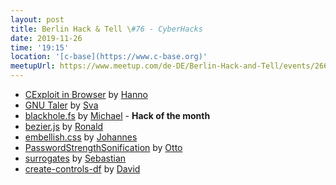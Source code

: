 ```yaml
---
layout: post
title: Berlin Hack & Tell \#76 - CyberHacks
date: 2019-11-26
time: '19:15'
location: '[c-base](https://www.c-base.org)'
meetupUrl: https://www.meetup.com/de-DE/Berlin-Hack-and-Tell/events/266666670/
---
```


* [CExploit in Browser]() by [Hanno]()
* [GNU Taler]() by [Sva]()
* [blackhole.fs]() by [Michael](https://github.com/michaelkreil) - **Hack of the month**
* [bezier.js]() by [Ronald](https://twitter.com/Ooskapenaar)
* [embellish.css](https://github.com/jzilg/embellish.css) by [Johannes](https://github.com/jzilg)
* [PasswordStrengthSonification](http://s.fhg.de/PrivacySonification) by [Otto](https://www.weizenbaum-institut.de/en/persons-details/p/otto-hans-martin-lutz/)
* [surrogates](https://github.com/hartwork/surrogates) by [Sebastian](https://blog.hartwork.org/)
* [create-controls-df](https://github.com/davidblitz/congenial-dollop/blob/master/create-controls-df.ipynb) by [David](https://github.com/davidblitz)
